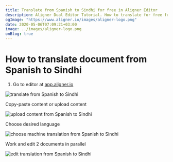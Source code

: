```yaml
---
title: Translate from Spanish to Sindhi for free in Aligner Editor
description: Aligner Dual Editor Tutorial. How to translate for free from Spanish to Sindhi. Aligner is multilingual document management platform. 
ogImage: "https://www.aligner.io/images/aligner-logo.png"
date: 2020-05-06T07:09:21+03:00
image: ../images/aligner-logo.png
onBlog: true
---
```


# How to translate document from Spanish to Sindhi

1. Go to editor at [app.aligner.io](https://app.aligner.io "Aligner App web page")

![translate from Spanish to Sindhi](../aligner-blank-editor.png "translate from Spanish to Sindhi")

Copy-paste content or upload content

![upload content from Spanish to Sindhi](../aligner-uploaded-document.png "upload content from Spanish to Sindhi")

Choose desired language

![choose machine translation from Spanish to Sindhi](../aligner-language-dropdown.png "choose machine translation from Spanish to Sindhi")

Work and edit 2 documents in parallel

![edit translation from Spanish to Sindhi](../aligner-double-sitded-editor.png "edit translation from Spanish to Sindhi")

